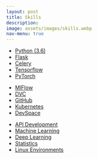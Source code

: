 ```yaml
---
layout: post
title: Skills
description: 
image: assets/images/skills.webp
nav-menu: true
---
```


<ul class="actions">
	<li><a href="https://docs.python.org/3.6/" class="button special icon fa-search ">Python (3.6)</a></li>
	<li><a href="https://flask.palletsprojects.com/en/2.3.x/" class="button special icon fa-search">Flask</a></li>
	<li><a href="https://docs.celeryq.dev/en/stable/getting-started/introduction.html" class="button special icon fa-search">Celery</a></li>
    <li><a href="https://www.tensorflow.org/guide/keras" class="button special icon fa-search">Tensorflow</a></li>
	<li><a href="https://pytorch.org/docs/stable/index.html" class="button special icon fa-search">PyTorch</a></li>

</ul>
<ul class="actions">
	<li><a href="https://mlflow.org/docs/latest/index.html" class="button special icon fa-search">MlFlow</a></li>
	<li><a href="https://dvc.org/doc" class="button special icon fa-search">DVC</a></li>
	<li><a href="https://docs.github.com/en/get-started special icon fa-search" class="button special icon fa-search">GitHub</a></li>
	<li><a href="https://kubernetes.io/docs/concepts/overview/" class="button special icon fa-search">Kubernetes</a></li>
	<li><a href="https://www.devspace.sh/docs/getting-started/introduction?_gl=1*1i5k9ww*_ga*MTY0NjY3MDA5NC4xNjg4Mjg3Mzc4*_ga_4RQQZ3WGE9*MTY4ODI4NzM3OC4xLjAuMTY4ODI4NzM3OS41OS4wLjA." class="button special icon fa-search">DevSpace</a></li>
</ul>
<ul class="actions">
    <li><a href="#" class="button">API Development</a></li>
	<li><a href="#" class="button">Machine Learning</a></li>
	<li><a href="#" class="button">Deep Learning</a></li>
	<li><a href="#" class="button">Statistics</a></li>
	<li><a href="#" class="button">Linux Environments</a></li>
</ul>
